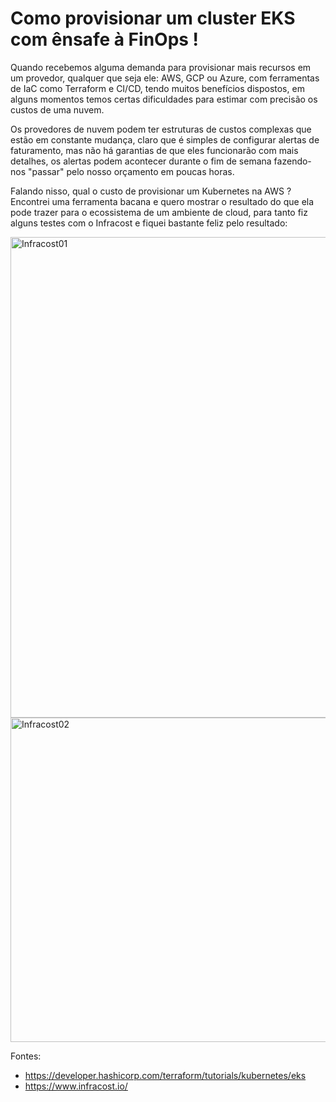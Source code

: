 # Como provisionar um cluster EKS com ênsafe à FinOps !

Quando recebemos alguma demanda para provisionar mais recursos em um provedor, qualquer que seja ele: AWS, GCP ou Azure, com ferramentas de IaC como Terraform e CI/CD, tendo muitos benefícios dispostos, em alguns momentos temos certas dificuldades para estimar com precisão os custos de uma nuvem.

Os provedores de nuvem podem ter estruturas de custos complexas que estão em constante mudança, claro que é simples de configurar alertas de faturamento, mas não há garantias de que eles funcionarão com mais detalhes, os alertas podem acontecer durante o fim de semana fazendo-nos "passar" pelo nosso orçamento em poucas horas.

Falando nisso, qual o custo de provisionar um Kubernetes na AWS ? Encontrei uma ferramenta bacana e quero mostrar o resultado do que ela pode trazer para o ecossistema de um ambiente de cloud, para tanto fiz alguns testes com o Infracost e fiquei bastante feliz pelo resultado:

<img width="769" alt="Infracost01" src="https://github.com/SlackMaker/EKSCluster/assets/42175054/3077f386-24b4-49d1-953a-fb93f2b438de">
<img width="519" alt="Infracost02" src="https://github.com/SlackMaker/EKSCluster/assets/42175054/9f5de69c-671e-4008-a3de-4a9d3679ff72">

Fontes:
- https://developer.hashicorp.com/terraform/tutorials/kubernetes/eks
- https://www.infracost.io/
